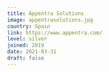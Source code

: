 ```yaml
---
title: Appentra Solutions
image: appentrasolutions.jpg
country: Spain
link: https://www.appentra.com/
level: silver
joined: 2019
date: 2021-03-31
draft: false
---
```

